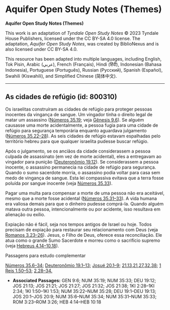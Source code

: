 # Aquifer Open Study Notes (Themes)

**Aquifer Open Study Notes (Themes)**

This work is an adaptation of *Tyndale Open Study Notes* © 2023 Tyndale House Publishers, licensed under the CC BY\-SA 4\.0 license. The adaptation, *Aquifer Open Study Notes*, was created by BiblioNexus and is also licensed under CC BY\-SA 4\.0\.

This resource has been adapted into multiple languages, including English, Tok Pisin, Arabic (عربي), French (Français), Hindi (हिंदी), Indonesian (Bahasa Indonesia), Portuguese (Português), Russian (Русский), Spanish (Español), Swahili (Kiswahili), and Simplified Chinese (简体中文).



--------------------------------

## As cidades de refúgio (id: 800310)

Os israelitas construíram as cidades de refúgio para proteger pessoas inocentes da vingança de sangue. Um vingador tinha o direito legal de matar um assassino ([Números 35\.19](https://ref.ly/Num35:19); veja [Gênesis 9\.6](https://ref.ly/Gen9:6)). Se alguém causasse uma morte acidentalmente, a pessoa fugia para uma cidade de refúgio para segurança temporária enquanto aguardava julgamento ([Números 35\.22–28](https://ref.ly/Num35:22-Num35:28)). As seis cidades de refúgio estavam espalhadas pelo território hebreu para que qualquer israelita pudesse buscar refúgio.

Após o julgamento, se os anciãos da cidade considerassem a pessoa culpada de assassinato (em vez de morte acidental), eles a entregavam ao vingador para punição ([Deuteronômio 19\.12](https://ref.ly/Deut19:12)). Se considerassem a pessoa inocente, o assassino permanecia na cidade de refúgio para segurança. Quando o sumo sacerdote morria, o assassino podia voltar para casa sem medo de vingança de sangue. Esta lei compassiva evitava que a terra fosse poluída por sangue inocente (veja [Números 35\.33](https://ref.ly/Num35:33)).

Pagar uma multa para compensar a morte de uma pessoa não era aceitável, mesmo que a morte fosse acidental ([Números 35\.31–33](https://ref.ly/Num35:31-Num35:33)). A vida humana era valiosa demais para que o dinheiro pudesse comprá\-la. Quando alguém matava outra pessoa, intencionalmente ou por acidente, isso resultava em alienação ou exílio.

Expiação não é fácil, seja nos tempos antigos de Israel ou hoje. Todos precisam de expiação para restaurar seu relacionamento com Deus (veja [Romanos 3\.23–26](https://ref.ly/Rom3:23-Rom3:26)). Jesus, o Filho de Deus, oferece essa reconciliação. Ele atua como o grande Sumo Sacerdote e morreu como o sacrifício supremo (veja [Hebreus 4\.14–10\.18](https://ref.ly/Heb4:14-Heb10:18)).

Passagens para estudo complementar

[Números 35\.6–34](https://ref.ly/Num35:6-Num35:34); [Deuteronômio 19\.1–13](https://ref.ly/Deut19:1-Deut19:13); [Josué 20\.1–9](https://ref.ly/Josh20:1-Josh20:9); [21\.13](https://ref.ly/Josh21:13),[21](https://ref.ly/Josh21:21),[27](https://ref.ly/Josh21:27),[32](https://ref.ly/Josh21:32),[38](https://ref.ly/Josh21:38); [1 Reis 1\.50–53](https://ref.ly/1Kgs1:50-1Kgs1:53); [2\.28–34\.](https://ref.ly/1Kgs2:28-1Kgs2:34)

* **Associated Passages:** GEN 9:6; NUM 35:19; NUM 35:33; DEU 19:12; JOS 21:13; JOS 21:21; JOS 21:27; JOS 21:32; JOS 21:38; 1KI 2:28–1KI 2:34; 1KI 1:50–1KI 1:53; NUM 35:22–NUM 35:28; DEU 19:1–DEU 19:13; JOS 20:1–JOS 20:9; NUM 35:6–NUM 35:34; NUM 35:31–NUM 35:33; ROM 3:23–ROM 3:26; HEB 4:14–HEB 10:18

